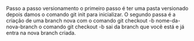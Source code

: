 Passo a passo versionamento 
o primeiro passo é ter uma pasta versionado depois damos o comando git init para inicializar. O segundo passa é a criação de uma branch nova com o comando git checkout -b nome-da-nova-branch o comando git checkout -b sai da branch que você está e já entra na nova branch criada.
